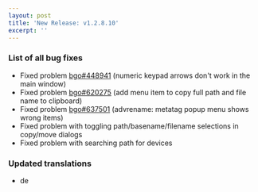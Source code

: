 ```yaml
---
layout: post
title: 'New Release: v1.2.8.10'
excerpt: ''
---
```


### List of all bug fixes

* Fixed problem [bgo#448941](https://bugzilla.gnome.org/show_bug.cgi?id=448941) (numeric keypad arrows don't work in the main window)
* Fixed problem [bgo#620275](https://bugzilla.gnome.org/show_bug.cgi?id=620275) (add menu item to copy full path and file name to clipboard)
* Fixed problem [bgo#637501](https://bugzilla.gnome.org/show_bug.cgi?id=637501) (advrename: metatag popup menu shows wrong items)
* Fixed problem with toggling path/basename/filename selections in copy/move dialogs
* Fixed problem with searching path for devices

### Updated translations

* de
